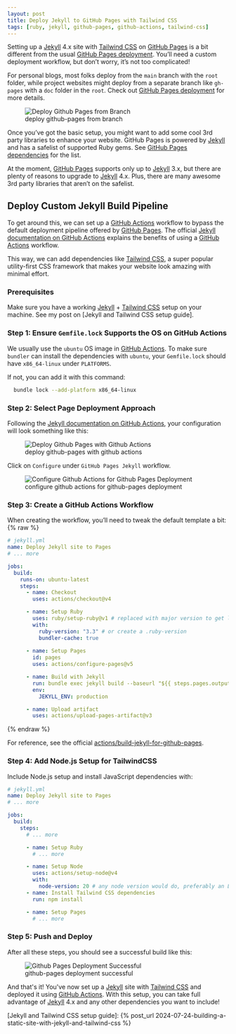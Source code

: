 ```yaml
---
layout: post
title: Deploy Jekyll to GitHub Pages with Tailwind CSS
tags: [ruby, jekyll, github-pages, github-actions, tailwind-css]
---
```


Setting up a [Jekyll] 4.x site with [Tailwind CSS] on [GitHub Pages] is a bit different from the usual [GitHub Pages deployment]. You’ll need a custom deployment workflow, but don’t worry, it’s not too complicated!

For personal blogs, most folks deploy from the `main` branch with the `root` folder, while project websites might deploy from a separate branch like `gh-pages` with a `doc` folder in the `root`. Check out [GitHub Pages deployment] for more details.

<figure>
  <img src="{{site.url}}/assets/screenshots/2024-07-30/deploy-from-branch.png" alt="Deploy Github Pages from Branch"/>
  <figcaption>deploy github-pages from branch</figcaption>
</figure>

Once you’ve got the basic setup, you might want to add some cool 3rd party libraries to enhance your website. GitHub Pages is powered by [Jekyll] and has a safelist of supported Ruby gems. See [GitHub Pages dependencies] for the list.

At the moment, [GitHub Pages] supports only up to [Jekyll] 3.x, but there are plenty of reasons to upgrade to [Jekyll] 4.x. Plus, there are many awesome 3rd party libraries that aren’t on the safelist.

## Deploy Custom Jekyll Build Pipeline

To get around this, we can set up a [GitHub Actions] workflow to bypass the default deployment pipeline offered by [GitHub Pages]. The official [Jekyll documentation on GitHub Actions] explains the benefits of using a [GitHub Actions] workflow.

This way, we can add dependencies like [Tailwind CSS], a super popular utility-first CSS framework that makes your website look amazing with minimal effort.

### Prerequisites

Make sure you have a working [Jekyll] + [Tailwind CSS] setup on your machine. See my post on [Jekyll and Tailwind CSS setup guide].

### Step 1: Ensure `Gemfile.lock` Supports the OS on GitHub Actions

We usually use the `ubuntu` OS image in [GitHub Actions]. To make sure `bundler` can install the dependencies with `ubuntu`, your `Gemfile.lock` should have `x86_64-linux` under `PLATFORMS`.

If not, you can add it with this command:
```sh
  bundle lock --add-platform x86_64-linux
```

### Step 2: Select Page Deployment Approach

Following the [Jekyll documentation on GitHub Actions], your configuration will look something like this:

<figure>
  <img src="{{site.url}}/assets/screenshots/2024-07-30/deploy-with-gha.png" alt="Deploy Github Pages with Github Actions"/>
  <figcaption>deploy github-pages with github actions</figcaption>
</figure>

Click on `Configure` under `GitHub Pages Jekyll` workflow.
<figure>
  <img src="{{site.url}}/assets/screenshots/2024-07-30/deploy-with-gha-configure-template.png" alt="Configure Github Actions for Github Pages Deployment"/>
  <figcaption>configure github actions for github-pages deployment</figcaption>
</figure>

### Step 3: Create a GitHub Actions Workflow

When creating the workflow, you’ll need to tweak the default template a bit:
{% raw %}
```yaml
# jekyll.yml
name: Deploy Jekyll site to Pages
# ... more

jobs:
  build:
    runs-on: ubuntu-latest
    steps:
      - name: Checkout
        uses: actions/checkout@v4

      - name: Setup Ruby
        uses: ruby/setup-ruby@v1 # replaced with major version to get latest updates
        with:
          ruby-version: "3.3" # or create a .ruby-version
          bundler-cache: true
      
      - name: Setup Pages
        id: pages
        uses: actions/configure-pages@v5

      - name: Build with Jekyll
        run: bundle exec jekyll build --baseurl "${{ steps.pages.outputs.base_path }}"
        env:
          JEKYLL_ENV: production

      - name: Upload artifact
        uses: actions/upload-pages-artifact@v3
```
{% endraw %}

For reference, see the official [actions/build-jekyll-for-github-pages].

### Step 4: Add Node.js Setup for TailwindCSS

Include Node.js setup and install JavaScript dependencies with:
```yaml
# jekyll.yml
name: Deploy Jekyll site to Pages
# ... more

jobs:
  build:
    steps:
      # ... more

      - name: Setup Ruby
        # ... more

      - name: Setup Node
        uses: actions/setup-node@v4
        with:
          node-version: 20 # any node version would do, preferably an LTS version
      - name: Install Tailwind CSS dependencies
        run: npm install

      - name: Setup Pages
        # ... more
```

### Step 5: Push and Deploy

After all these steps, you should see a successful build like this:

<figure>
  <img src="{{site.url}}/assets/screenshots/2024-07-30/deployment-successful.png" alt="Github Pages Deployment Successful"/>
  <figcaption>github-pages deployment successful</figcaption>
</figure>

And that's it! You've now set up a [Jekyll] site with [Tailwind CSS] and deployed it using [GitHub Actions]. With this setup, you can take full advantage of [Jekyll] 4.x and any other dependencies you want to include!

[Jekyll and Tailwind CSS setup guide]: {% post_url 2024-07-24-building-a-static-site-with-jekyll-and-tailwind-css %}

[Jekyll]: https://jekyllrb.com/
[Jekyll documentation on GitHub Actions]: https://jekyllrb.com/docs/continuous-integration/github-actions/
[Tailwind CSS]: https://tailwindcss.com/
[GitHub Actions]: https://github.com/features/actions
[GitHub Pages]: https://docs.github.com/en/pages
[GitHub Pages dependencies]: https://pages.github.com/versions/
[GitHub Pages deployment]: https://docs.github.com/en/pages/getting-started-with-github-pages/configuring-a-publishing-source-for-your-github-pages-site
[actions/build-jekyll-for-github-pages]: https://github.com/marketplace/actions/build-jekyll-for-github-pages